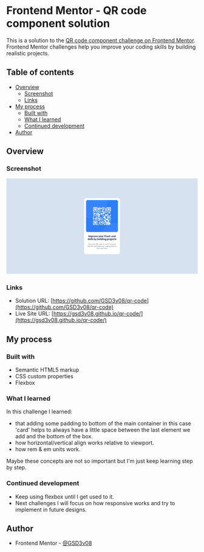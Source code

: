 # Frontend Mentor - QR code component solution

This is a solution to the [QR code component challenge on Frontend Mentor](https://www.frontendmentor.io/challenges/qr-code-component-iux_sIO_H). Frontend Mentor challenges help you improve your coding skills by building realistic projects. 

## Table of contents

- [Overview](#overview)
  - [Screenshot](#screenshot)
  - [Links](#links)
- [My process](#my-process)
  - [Built with](#built-with)
  - [What I learned](#what-i-learned)
  - [Continued development](#continued-development)
- [Author](#author)


## Overview

### Screenshot

![](./screenshot.jpg)

### Links

- Solution URL: [https://github.com/GSD3v08/qr-code](https://github.com/GSD3v08/qr-code)
- Live Site URL: [https://gsd3v08.github.io/qr-code/](https://gsd3v08.github.io/qr-code/)

## My process

### Built with

- Semantic HTML5 markup
- CSS custom properties
- Flexbox

### What I learned

In this challenge I learned:
- that adding some padding to bottom of the main container in this case 'card' helps to always have a little space between the last element we add and the bottom of the box.
- how horizontal/vertical align works relative to viewport. 
- how rem & em units work.

Maybe these concepts are not so important but I'm just keep learning step by step.



### Continued development

- Keep using flexbox until I get used to it.
- Next challenges I will focus on how responsive works and try to implement in future designs.


## Author

- Frontend Mentor - [@GSD3v08](https://www.frontendmentor.io/profile/GSD3v08)

